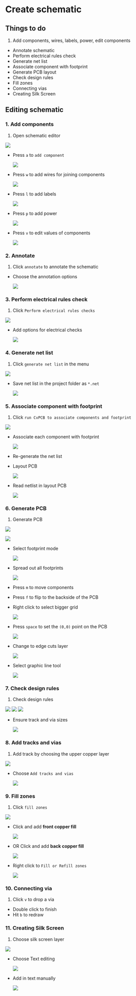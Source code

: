 # Create schematic

## Things to do

1. Add components, wires, labels, power, edit components
- Annotate schematic
- Perform electrical rules check
- Generate net list
- Associate component with footprint
- Generate PCB layout
- Check design rules
- Fill zones
- Connecting vias
- Creating Silk Screen

## Editing schematic

### 1. Add components

1. Open schematic editor

  ![](img/symbol-schematic-editor.pngg)
- Press `a` to `add component`

  ![](img/find-component.png)
- Press `w` to add wires for joining components

  ![](img/place-wire.png)
- Press `l` to add labels

  ![](img/add-labels.png)
- Press `p` to add power

  ![](img/place-power.png)
- Press `v` to edit values of components

  ![](img/edit-value.png)

### 2. Annotate

1. Click `annotate` to annotate the schematic
- Choose the annotation options

  ![](img/annotate-schematic-options.png)

### 3. Perform electrical rules check

1. Click `Perform electrical rules checks`

  ![](img/electrical-rules-check-menu.png)
- Add options for electrical checks

  ![](img/electrical-checks.png)

### 4. Generate net list

1. Click `generate net list` in the menu

  ![](img/netlist-menu.png)
- Save net list in the project folder as `*.net`

  ![](img/netlist-dialog.png)

### 5. Associate component with footprint

1. Click `run CvPCB to associate components and footprint`

  ![](img/associate-components-footprint.png)
- Associate each component with footprint

  ![](img/associate-components-dialog.png)
- Re-generate the net list
- Layout PCB

  ![](img/layout-pcb.png)
- Read netlist in layout PCB

  ![](img/read-netlist.png)

### 6. Generate PCB

1. Generate PCB

  ![](img/read-current-netlist.png)

  ![](img/generated-pcb.png)
- Select footprint mode

  ![](img/select-footprint-mode.png)
- Spread out all footprints

  ![](img/spread-footprint.png)
- Press `m` to move components
- Press `f` to flip to the backside of the PCB
- Right click to select bigger grid

  ![](img/select-grid.png)
- Press `space` to set the `(0,0)` point on the PCB

  ![](img/zero-zero.png)
- Change to edge cuts layer

  ![](img/edge-cuts.png)
- Select graphic line tool

  ![](img/graphic-line-tool.png)

### 7. Check design rules

1. Check design rules

  ![](img/design-rules.png)
  ![](img/net-class-editor.png)
  ![](img/global-design-rules.png)
- Ensure track and via sizes

  ![](img/track-via-sizes.png)

### 8. Add tracks and vias

1. Add track by choosing the upper copper layer

  ![](img/front-copper.png)
- Choose `Add tracks and vias`

  ![](img/add-tracks-vias.png)

### 9. Fill zones

1. Click `fill zones`

  ![](img/add-fill-zones.png)
- Click and add **front copper fill**

  ![](img/fcu-fill.png)
- OR Click and add **back copper fill**

  ![](img/bcu-fill.png)
- Right click to `Fill or Refill zones`

  ![](img/fill-or-refill-zones.png)


### 10. Connecting via

1. Click `v` to drop a via
- Double click to finish
- Hit `b` to redraw

### 11. Creating Silk Screen

1. Choose silk screen layer

  ![](img/silk-screen-layer.png)
- Choose Text editing

  ![](img/choose-text.png)
- Add in text manually

  ![](img/add-text-manually.png)
